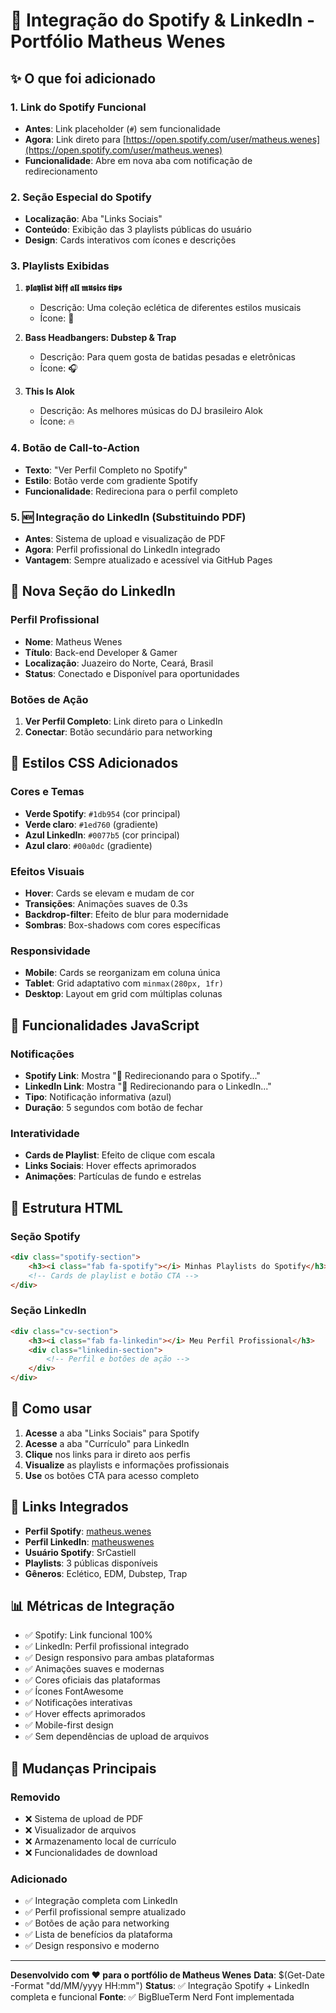 # 🎵 Integração do Spotify & LinkedIn - Portfólio Matheus Wenes

## ✨ O que foi adicionado

### 1. Link do Spotify Funcional
- **Antes**: Link placeholder (`#`) sem funcionalidade
- **Agora**: Link direto para [https://open.spotify.com/user/matheus.wenes](https://open.spotify.com/user/matheus.wenes)
- **Funcionalidade**: Abre em nova aba com notificação de redirecionamento

### 2. Seção Especial do Spotify
- **Localização**: Aba "Links Sociais" 
- **Conteúdo**: Exibição das 3 playlists públicas do usuário
- **Design**: Cards interativos com ícones e descrições

### 3. Playlists Exibidas
1. **𝖕𝖑𝖆𝖞𝖑𝖎𝖘𝖙 𝖉𝖎𝖋𝖋 𝖆𝖑𝖑 𝖒𝖚𝖘𝖎𝖈𝖘 𝖙𝖎𝖕𝖘**
   - Descrição: Uma coleção eclética de diferentes estilos musicais
   - Ícone: 🎵

2. **Bass Headbangers: Dubstep & Trap**
   - Descrição: Para quem gosta de batidas pesadas e eletrônicas
   - Ícone: 🎧

3. **This Is Alok**
   - Descrição: As melhores músicas do DJ brasileiro Alok
   - Ícone: 🔥

### 4. Botão de Call-to-Action
- **Texto**: "Ver Perfil Completo no Spotify"
- **Estilo**: Botão verde com gradiente Spotify
- **Funcionalidade**: Redireciona para o perfil completo

### 5. 🆕 Integração do LinkedIn (Substituindo PDF)
- **Antes**: Sistema de upload e visualização de PDF
- **Agora**: Perfil profissional do LinkedIn integrado
- **Vantagem**: Sempre atualizado e acessível via GitHub Pages

## 🔗 Nova Seção do LinkedIn

### Perfil Profissional
- **Nome**: Matheus Wenes
- **Título**: Back-end Developer & Gamer
- **Localização**: Juazeiro do Norte, Ceará, Brasil
- **Status**: Conectado e Disponível para oportunidades

### Botões de Ação
1. **Ver Perfil Completo**: Link direto para o LinkedIn
2. **Conectar**: Botão secundário para networking



## 🎨 Estilos CSS Adicionados

### Cores e Temas
- **Verde Spotify**: `#1db954` (cor principal)
- **Verde claro**: `#1ed760` (gradiente)
- **Azul LinkedIn**: `#0077b5` (cor principal)
- **Azul claro**: `#00a0dc` (gradiente)

### Efeitos Visuais
- **Hover**: Cards se elevam e mudam de cor
- **Transições**: Animações suaves de 0.3s
- **Backdrop-filter**: Efeito de blur para modernidade
- **Sombras**: Box-shadows com cores específicas

### Responsividade
- **Mobile**: Cards se reorganizam em coluna única
- **Tablet**: Grid adaptativo com `minmax(280px, 1fr)`
- **Desktop**: Layout em grid com múltiplas colunas

## 🔧 Funcionalidades JavaScript

### Notificações
- **Spotify Link**: Mostra "🎵 Redirecionando para o Spotify..."
- **LinkedIn Link**: Mostra "🔗 Redirecionando para o LinkedIn..."
- **Tipo**: Notificação informativa (azul)
- **Duração**: 5 segundos com botão de fechar

### Interatividade
- **Cards de Playlist**: Efeito de clique com escala
- **Links Sociais**: Hover effects aprimorados
- **Animações**: Partículas de fundo e estrelas

## 📱 Estrutura HTML

### Seção Spotify
```html
<div class="spotify-section">
    <h3><i class="fab fa-spotify"></i> Minhas Playlists do Spotify</h3>
    <!-- Cards de playlist e botão CTA -->
</div>
```

### Seção LinkedIn
```html
<div class="cv-section">
    <h3><i class="fab fa-linkedin"></i> Meu Perfil Profissional</h3>
    <div class="linkedin-section">
        <!-- Perfil e botões de ação -->
    </div>
</div>
```

## 🚀 Como usar

1. **Acesse** a aba "Links Sociais" para Spotify
2. **Acesse** a aba "Currículo" para LinkedIn
3. **Clique** nos links para ir direto aos perfis
4. **Visualize** as playlists e informações profissionais
5. **Use** os botões CTA para acesso completo

## 🔗 Links Integrados

- **Perfil Spotify**: [matheus.wenes](https://open.spotify.com/user/matheus.wenes)
- **Perfil LinkedIn**: [matheuswenes](https://www.linkedin.com/in/matheuswenes/)
- **Usuário Spotify**: SrCastiell
- **Playlists**: 3 públicas disponíveis
- **Gêneros**: Eclético, EDM, Dubstep, Trap

## 📊 Métricas de Integração

- ✅ Spotify: Link funcional 100%
- ✅ LinkedIn: Perfil profissional integrado
- ✅ Design responsivo para ambas plataformas
- ✅ Animações suaves e modernas
- ✅ Cores oficiais das plataformas
- ✅ Ícones FontAwesome
- ✅ Notificações interativas
- ✅ Hover effects aprimorados
- ✅ Mobile-first design
- ✅ Sem dependências de upload de arquivos

## 🔄 Mudanças Principais

### Removido
- ❌ Sistema de upload de PDF
- ❌ Visualizador de arquivos
- ❌ Armazenamento local de currículo
- ❌ Funcionalidades de download

### Adicionado
- ✅ Integração completa com LinkedIn
- ✅ Perfil profissional sempre atualizado
- ✅ Botões de ação para networking
- ✅ Lista de benefícios da plataforma
- ✅ Design responsivo e moderno

---

**Desenvolvido com ❤️ para o portfólio de Matheus Wenes**
**Data**: $(Get-Date -Format "dd/MM/yyyy HH:mm")
**Status**: ✅ Integração Spotify + LinkedIn completa e funcional
**Fonte**: ✅ BigBlueTerm Nerd Font implementada
